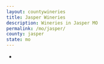 ```yaml
---
layout: countywineries
title: Jasper Wineries
description: Wineries in Jasper MO
permalink: /mo/jasper/
county: jasper
state: mo
---
```

-
